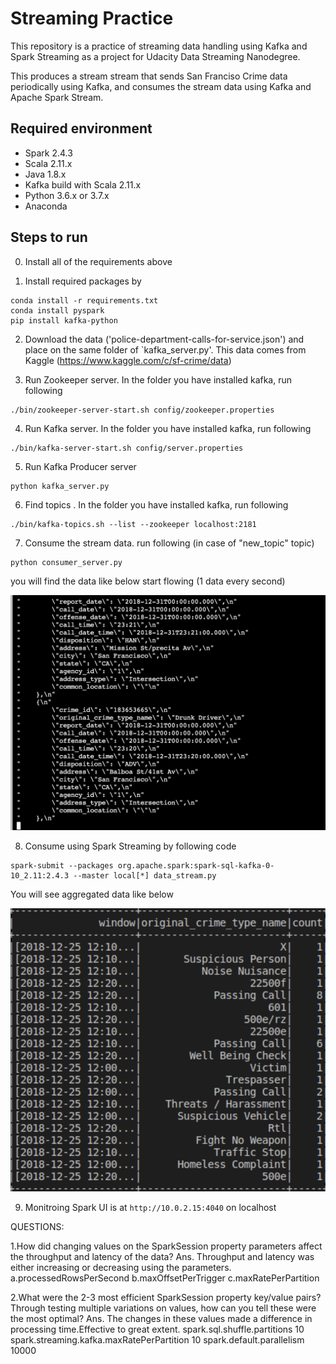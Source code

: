 # Streaming Practice

This repository is a practice of streaming data handling using Kafka and Spark Streaming as a project for Udacity Data Streaming Nanodegree.  

This produces a stream stream that sends San Franciso Crime data periodically using Kafka, and consumes the stream data using Kafka and Apache Spark Stream. 


## Required environment

- Spark 2.4.3
- Scala 2.11.x
- Java 1.8.x
- Kafka build with Scala 2.11.x
- Python 3.6.x or 3.7.x
- Anaconda 

## Steps to run 

0.  Install all of the requirements above

1.  Install required packages by 
```
conda install -r requirements.txt
conda install pyspark
pip install kafka-python
 ```

2. Download the data ('police-department-calls-for-service.json') and place on the same folder of `kafka_server.py'. This data comes from Kaggle (https://www.kaggle.com/c/sf-crime/data)


3. Run Zookeeper server. In the folder you have installed kafka, run following
```
./bin/zookeeper-server-start.sh config/zookeeper.properties
```

4. Run Kafka server. In the folder you have installed kafka, run following

```
./bin/kafka-server-start.sh config/server.properties

```
5. Run Kafka Producer server
```
python kafka_server.py

```

6. Find topics . In the folder you have installed kafka, run following

```
./bin/kafka-topics.sh --list --zookeeper localhost:2181
```

7. Consume the stream data.  run following (in case of "new_topic" topic)

```
python consumer_server.py

```
you will find the data like below start flowing (1 data every second)

![data](kafkaConsumerConsole.png)



8. Consume using Spark Streaming by following code 

```
spark-submit --packages org.apache.spark:spark-sql-kafka-0-10_2.11:2.4.3 --master local[*] data_stream.py
```

You will see aggregated data like below

![data](Consumer_spark_console.png)


9. Monitroing Spark UI is at `http://10.0.2.15:4040`  on localhost




QUESTIONS:

1.How did changing values on the SparkSession property parameters affect the throughput and      latency of the data?
Ans. Throughput and latency was either increasing or decreasing using the parameters.
a.processedRowsPerSecond
b.maxOffsetPerTrigger
c.maxRatePerPartition

2.What were the 2-3 most efficient SparkSession property key/value pairs? Through testing multiple variations on values, how can you tell these were the most optimal?
Ans. The changes in these values made a difference in processing time.Effective to great extent. 
spark.sql.shuffle.partitions                10
spark.streaming.kafka.maxRatePerPartition   10
spark.default.parallelism                   10000
